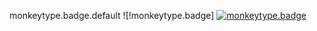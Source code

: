 [monkeytype.badge]: https://img.shields.io/endpoint?style=flat&url=https%3A%2F%2Fmonkeytype-badge-vhd5lan7mmhz.runkit.sh
monkeytype.badge.default
![!monkeytype.badge]
[![monkeytype.badge]](https://monkeytype.com/)
